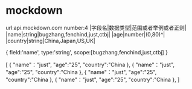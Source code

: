 # mockdown

url:api.mockdown.com
number:4
|字段名|数据类型|范围或者举例或者正则|
|name|string|bugzhang,fenchind,just,ctbj|
|age|number|(0,80)^|
|country|string|China,Japan,US,UK|


{
    field:'name',
    type:'string',
    scope:[bugzhang,fenchind,just,ctbj]
}


[
    {
        "name"："just",
        "age":"25",
        "country":"China
    },
    {
        "name"："just",
        "age":"25",
        "country":"China
    },
    {
        "name"："just",
        "age":"25",
        "country":"China
    },
    {
        "name"："just",
        "age":"25",
        "country":"China
    },
]
